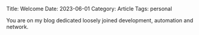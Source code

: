 Title: Welcome
Date: 2023-06-01
Category: Article
Tags: personal

You are on my blog dedicated loosely joined development, automation and network.

